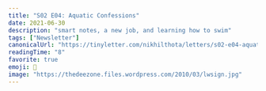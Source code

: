 ```yaml
---
title: "S02 E04: Aquatic Confessions"
date: 2021-06-30
description: "smart notes, a new job, and learning how to swim"
tags: ["Newsletter"]
canonicalUrl: "https://tinyletter.com/nikhilthota/letters/s02-e04-aquatic-confessions"
readingTime: "8"
favorite: true
emoji: 🌊
image: "https://thedeezone.files.wordpress.com/2010/03/lwsign.jpg"
---
```

